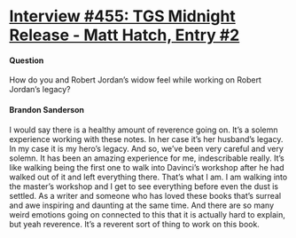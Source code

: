 # [Interview #455: TGS Midnight Release - Matt Hatch, Entry #2](https://www.theoryland.com/intvmain.php?i=455#2)

#### Question

How do you and Robert Jordan’s widow feel while working on Robert Jordan’s legacy?

#### Brandon Sanderson

I would say there is a healthy amount of reverence going on. It’s a solemn experience working with these notes. In her case it’s her husband’s legacy. In my case it is my hero’s legacy. And so, we’ve been very careful and very solemn. It has been an amazing experience for me, indescribable really. It’s like walking being the first one to walk into Davinci’s workshop after he had walked out of it and left everything there. That’s what I am. I am walking into the master’s workshop and I get to see everything before even the dust is settled. As a writer and someone who has loved these books that’s surreal and awe inspiring and daunting at the same time. And there are so many weird emotions going on connected to this that it is actually hard to explain, but yeah reverence. It’s a reverent sort of thing to work on this book.

